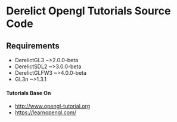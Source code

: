 Derelict Opengl Tutorials Source Code
=====================================

## Requirements ##
* DerelictGL3 ~>2.0.0-beta
* DerelictSDL2 ~>3.0.0-beta
* DerelictGLFW3 ~>4.0.0-beta
* GL3n ~>1.3.1

#### Tutorials Base On ####
* http://www.opengl-tutorial.org
* https://learnopengl.com/

